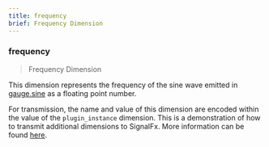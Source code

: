 ```yaml
---
title: frequency
brief: Frequency Dimension
---
```

### frequency

> Frequency Dimension

This dimension represents the frequency of the sine wave emitted in [gauge.sine](./gauge.sine.md) as a floating point number.  

For transmission, the name and value of this dimension are encoded within the value of the `plugin_instance` dimension. This is a demonstration of how to transmit additional dimensions to SignalFx. More information can be found [here](https://support.signalfx.com/hc/en-us/articles/203773189-Recognize-collectd-metrics-in-SignalFx).
